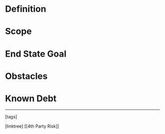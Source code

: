 # Definition

# Scope

# End State Goal

# Obstacles

# Known Debt












___
[tags] 


[linktree]
[[4th Party Risk]]